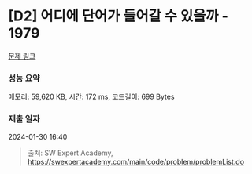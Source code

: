 # [D2] 어디에 단어가 들어갈 수 있을까 - 1979 

[문제 링크](https://swexpertacademy.com/main/code/problem/problemDetail.do?contestProbId=AV5PuPq6AaQDFAUq) 

### 성능 요약

메모리: 59,620 KB, 시간: 172 ms, 코드길이: 699 Bytes

### 제출 일자

2024-01-30 16:40



> 출처: SW Expert Academy, https://swexpertacademy.com/main/code/problem/problemList.do